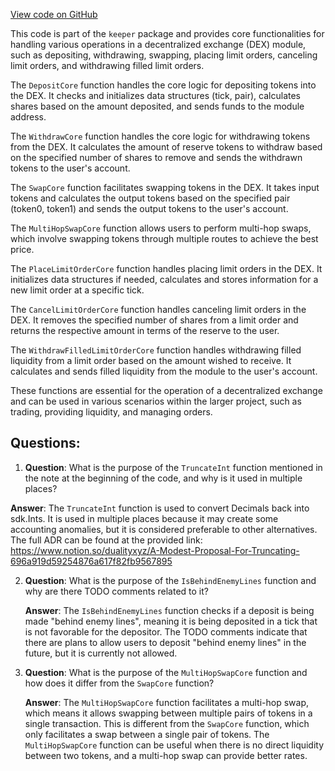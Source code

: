 [View code on GitHub](https://github.com/duality-labs/duality/keeper/core.go)

This code is part of the `keeper` package and provides core functionalities for handling various operations in a decentralized exchange (DEX) module, such as depositing, withdrawing, swapping, placing limit orders, canceling limit orders, and withdrawing filled limit orders.

The `DepositCore` function handles the core logic for depositing tokens into the DEX. It checks and initializes data structures (tick, pair), calculates shares based on the amount deposited, and sends funds to the module address.

The `WithdrawCore` function handles the core logic for withdrawing tokens from the DEX. It calculates the amount of reserve tokens to withdraw based on the specified number of shares to remove and sends the withdrawn tokens to the user's account.

The `SwapCore` function facilitates swapping tokens in the DEX. It takes input tokens and calculates the output tokens based on the specified pair (token0, token1) and sends the output tokens to the user's account.

The `MultiHopSwapCore` function allows users to perform multi-hop swaps, which involve swapping tokens through multiple routes to achieve the best price.

The `PlaceLimitOrderCore` function handles placing limit orders in the DEX. It initializes data structures if needed, calculates and stores information for a new limit order at a specific tick.

The `CancelLimitOrderCore` function handles canceling limit orders in the DEX. It removes the specified number of shares from a limit order and returns the respective amount in terms of the reserve to the user.

The `WithdrawFilledLimitOrderCore` function handles withdrawing filled liquidity from a limit order based on the amount wished to receive. It calculates and sends filled liquidity from the module to the user's account.

These functions are essential for the operation of a decentralized exchange and can be used in various scenarios within the larger project, such as trading, providing liquidity, and managing orders.
## Questions: 
 1. **Question**: What is the purpose of the `TruncateInt` function mentioned in the note at the beginning of the code, and why is it used in multiple places?
   
   **Answer**: The `TruncateInt` function is used to convert Decimals back into sdk.Ints. It is used in multiple places because it may create some accounting anomalies, but it is considered preferable to other alternatives. The full ADR can be found at the provided link: https://www.notion.so/dualityxyz/A-Modest-Proposal-For-Truncating-696a919d59254876a617f82fb9567895

2. **Question**: What is the purpose of the `IsBehindEnemyLines` function and why are there TODO comments related to it?

   **Answer**: The `IsBehindEnemyLines` function checks if a deposit is being made "behind enemy lines", meaning it is being deposited in a tick that is not favorable for the depositor. The TODO comments indicate that there are plans to allow users to deposit "behind enemy lines" in the future, but it is currently not allowed.

3. **Question**: What is the purpose of the `MultiHopSwapCore` function and how does it differ from the `SwapCore` function?

   **Answer**: The `MultiHopSwapCore` function facilitates a multi-hop swap, which means it allows swapping between multiple pairs of tokens in a single transaction. This is different from the `SwapCore` function, which only facilitates a swap between a single pair of tokens. The `MultiHopSwapCore` function can be useful when there is no direct liquidity between two tokens, and a multi-hop swap can provide better rates.